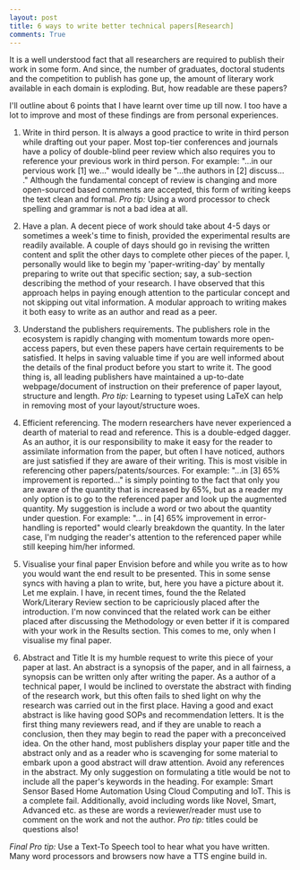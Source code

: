 ```yaml
---
layout: post
title: 6 ways to write better technical papers[Research]
comments: True
---
```


It is a well understood fact that all researchers are required to publish their work in some form. And since, the number of graduates, doctoral students and the competition to publish has gone up, the amount of literary work available in each domain is exploding. But, how readable are these papers?

I'll outline about 6 points that I have learnt over time up till now. I too have a lot to improve and most of these findings are from personal experiences.

1. Write in third person.
It is always a good practice to write in third person while drafting out your paper. Most top-tier conferences and journals have a policy of double-blind peer review which also requires you to reference your previous work in third person. For example: "...in our pervious work [1] we..." would ideally be "...the authors in [2] discuss... ." Although the fundamental concept of review is changing and more open-sourced based comments are accepted, this form of writing keeps the text clean and formal. *Pro tip:* Using a word processor to check spelling and grammar is not a bad idea at all.

2. Have a plan.
A decent piece of work should take about 4-5 days or sometimes a week's time to finish, provided the experimental results are readily available. A couple of days should go in revising the written content and split the other days to complete other pieces of the paper. I, personally would like to begin my 'paper-writing-day' by mentally preparing to write out that specific section; say, a sub-section describing the method of your research. I have observed that this approach helps in paying enough attention to the particular concept and not skipping out vital information. A modular approach to writing makes it both easy to write as an author and read as a peer.


3. Understand the publishers requirements.
The publishers role in the ecosystem is rapidly changing with momentum towards more open-access papers, but even these papers have certain requirements to be satisfied. It helps in saving valuable time if you are well informed about the details of the final product before you start to write it. The good thing is, all leading publishers have maintained a up-to-date webpage/document of instruction on their preference of paper layout, structure and length. *Pro tip:* Learning to typeset using LaTeX can help in removing most of your layout/structure woes. 

4. Efficient referencing.
The modern researchers have never experienced a dearth of material to read and reference. This is a double-edged dagger. As an author, it is our responsibility to make it easy for the reader to assimilate information from the paper, but often I have noticed, authors are just satisfied if they are aware of their writing. This is most visible in referencing other papers/patents/sources. For example: "...in [3] 65% improvement is reported..." is simply pointing to the fact that only you are aware of the quantity that is increased by 65%, but as a reader my only option is to go to the referenced paper and look up the augmented quantity. My suggestion is include a word or two about the quantity under question. For example: "... in [4] 65% improvement in error-handling is reported" would clearly breakdown the quantity. In the later case, I'm nudging the reader's attention to the referenced paper while still keeping him/her informed.

5. Visualise your final paper
Envision before and while you write as to how you would want the end result to be presented. This in some sense syncs with having a plan to write, but, here you have a picture about it. Let me explain. I have, in recent times, found the the Related Work/Literary Review section to be capriciously placed after the introduction. I'm now convinced that the related work can be either placed after discussing the Methodology or even better if it is compared with your work in the Results section. This comes to me, only when I visualise my final paper.

6. Abstract and Title
It is my humble request to write this piece of your paper at last. An abstract is a synopsis of the paper, and in all fairness, a synopsis can be written only after writing the paper. As a author of a technical paper, I would be inclined to overstate the abstract with finding of the research work, but this often fails to shed light on why the research was carried out in the first place. Having a good and exact abstract is like having good SOPs and recommendation letters. It is the first thing many reviewers read, and if they are unable to reach a conclusion, then they may begin to read the paper with a preconceived idea. On the other hand, most publishers display your paper title and the abstract only and as a reader who is scavenging for some material to embark upon a good abstract will draw attention. Avoid any references in the abstract.
My only suggestion on formulating a title would be not to include all the paper's keywords in the heading. For example: Smart Sensor Based Home Automation Using Cloud Computing and IoT. This is a complete fail. Additionally, avoid including words like Novel, Smart, Advanced etc. as these are words a reviewer/reader must use to comment on the work and not the author. *Pro tip:* titles could be questions also!

*Final Pro tip:* Use a Text-To Speech tool to hear what you have written. Many word processors and browsers now have a TTS engine build in.
